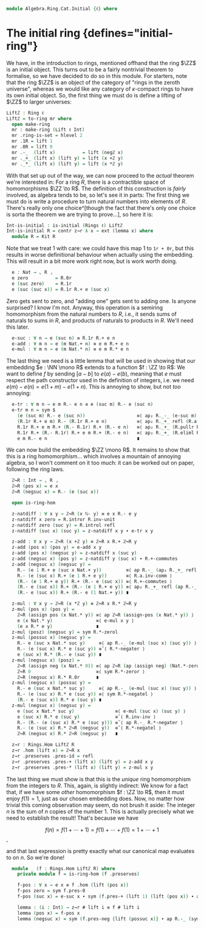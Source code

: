 <!--
```agda
open import Algebra.Group.Ab
open import Algebra.Group
open import Algebra.Ring

open import Cat.Displayed.Univalence.Thin
open import Cat.Diagram.Initial
open import Cat.Prelude hiding (_+_ ; _*_)

open import Data.Int.Properties
open import Data.Int.Base

import Algebra.Ring.Reasoning as Kit

import Data.Nat as Nat

import Prim.Data.Nat as Nat
```
-->

```agda
module Algebra.Ring.Cat.Initial {ℓ} where
```

# The initial ring {defines="initial-ring"}

We have, in the introduction to rings, mentioned offhand that the ring
$\ZZ$ is an initial object. This turns out to be a fairly nontrivial
theorem to formalise, so we have decided to do so in this module. For
starters, note that the ring $\ZZ$ is an object of the category of
"rings in the zeroth universe", whereas we would like any category of
$\kappa$-compact rings to have its own initial object. So, the first
thing we must do is define a lifting of $\ZZ$ to larger universes:

```agda
Liftℤ : Ring ℓ
Liftℤ = to-ring mr where
  open make-ring
  mr : make-ring (Lift ℓ Int)
  mr .ring-is-set = hlevel 2
  mr .1R = lift 1
  mr .0R = lift 0
  mr .-_  (lift x)          = lift (negℤ x)
  mr ._+_ (lift x) (lift y) = lift (x +ℤ y)
  mr ._*_ (lift x) (lift y) = lift (x *ℤ y)
```

<!--
```agda
  mr .*-idl      (lift x)                   = ap lift $ *ℤ-onel x
  mr .*-idr      (lift x)                   = ap lift $ *ℤ-oner x
  mr .+-idl      (lift x)                   = ap lift $ +ℤ-zerol x
  mr .+-invr     (lift x)                   = ap lift $ +ℤ-invr x
  mr .+-comm     (lift x) (lift y)          = ap lift $ +ℤ-commutative x y
  mr .+-assoc    (lift x) (lift y) (lift z) = ap lift $ +ℤ-assoc x y z
  mr .*-assoc    (lift x) (lift y) (lift z) = ap lift $ *ℤ-associative x y z
  mr .*-distribl (lift x) (lift y) (lift z) = ap lift $ *ℤ-distribl x y z
  mr .*-distribr (lift x) (lift y) (lift z) = ap lift $ *ℤ-distribr x y z
```
-->

With that set up out of the way, we can now proceed to the _actual_
theorem we're interested in: For a ring $R$, there is a contractible
space of homomorphisms $\ZZ \to R$. The definition of this construction
is _fairly_ involved, as algebra tends to be, so let's see it in parts:
The first thing we must do is write a procedure to turn natural numbers
into elements of $R$. There's really only one choice^[though the fact
that there's only one choice is sorta the theorem we are trying to
prove...], so here it is:

```agda
Int-is-initial : is-initial (Rings ℓ) Liftℤ
Int-is-initial R = contr z→r λ x → ext (lemma x) where
  module R = Kit R
```

Note that we treat 1 with care: we could have this map 1 to `1r + 0r`,
but this results in worse definitional behaviour when actually using the
embedding. This will result in a bit more work right now, but is work
worth doing.

```agda
  e : Nat → ⌞ R ⌟
  e zero          = R.0r
  e (suc zero)    = R.1r
  e (suc (suc x)) = R.1r R.+ e (suc x)
```

Zero gets sent to zero, and "adding one" gets sent to adding one. Is
anyone surprised? I know I'm not. Anyway, this operation is a semiring
homomorphism from the natural numbers to $R$, i.e., it sends sums of
naturals to sums in $R$, and products of naturals to products in $R$.
We'll need this later.

```agda
  e-suc : ∀ n → e (suc n) ≡ R.1r R.+ e n
  e-add : ∀ m n → e (m Nat.+ n) ≡ e m R.+ e n
  e-mul : ∀ m n → e (m Nat.* n) ≡ e m R.* e n
```

<!--
```
  e-suc zero = sym R.+-idr
  e-suc (suc n) = refl

  e-add zero n = sym R.+-idl
  e-add (suc m) n =
    e (suc m Nat.+ n)      ≡⟨ e-suc (m Nat.+ n) ⟩
    R.1r R.+ e (m Nat.+ n) ≡⟨ ap (R.1r R.+_) (e-add m n) ⟩
    R.1r R.+ (e m R.+ e n) ≡⟨ R.+-associative ⟩
    (R.1r R.+ e m) R.+ e n ≡˘⟨ ap (R._+ e n) (e-suc m) ⟩
    e (suc m) R.+ e n ∎

  e-mul zero n = sym R.*-zerol
  e-mul (suc m) n =
    e (suc m Nat.* n)            ≡⟨ e-add n (m Nat.* n) ⟩
    e n R.+ e (m Nat.* n)        ≡⟨ ap (e n R.+_) (e-mul m n) ⟩
    e n R.+ e m R.* e n          ≡˘⟨ ap (R._+ (e m R.* e n)) R.*-idl ⟩
    R.1r R.* e n R.+ e m R.* e n ≡˘⟨ R.*-distribr ⟩
    (R.1r R.+ e m) R.* e n       ≡˘⟨ ap (R._* e n) (e-suc m) ⟩
    (e (suc m) R.* e n) ∎
```
-->

The last thing we need is a little lemma that will be used in showing
that our embedding $e : \NN \mono R$ extends to a function $f : \ZZ \to
R$: We want to define $f$ by sending $[a - b]$ to $e(a) - e(b)$, meaning
that $e$ must respect the path constructor used in the definition of
integers, i.e. we need $e(m) - e(n) = e(1 + m) - e(1 + n)$. This is
annoying to show, but not _too_ annoying:

```agda
  e-tr : ∀ m n → e m R.- e n ≡ e (suc m) R.- e (suc n)
  e-tr m n = sym $
    (e (suc m) R.- e (suc n))                   ≡⟨ ap₂ R._-_ (e-suc m) (e-suc n) ⟩
    (R.1r R.+ e m) R.- (R.1r R.+ e n)           ≡⟨ ap₂ R._+_ refl (R.a.inv-comm ∙ R.+-commutes) ∙ R.+-associative ⟩
    R.1r R.+ e m R.+ (R.- R.1r) R.+ (R.- e n)   ≡⟨ ap₂ R._+_ (R.pullr R.+-commutes ∙ R.pulll refl) refl ⟩
    R.1r R.+ (R.- R.1r) R.+ e m R.+ (R.- e n)   ≡⟨ ap₂ R._+_ (R.eliml R.+-invr) refl ⟩
    e m R.- e n                                 ∎
```

We can now build the embedding $\ZZ \mono R$. It remains to show that
this is a ring homomorphism... which involves a mountain of annoying
algebra, so I won't comment on it too much: it can be worked out on
paper, following the ring laws.

```agda
  ℤ↪R : Int → ⌞ R ⌟
  ℤ↪R (pos x) = e x
  ℤ↪R (negsuc x) = R.- (e (suc x))

  open is-ring-hom

  z-natdiff : ∀ x y → ℤ↪R (x ℕ- y) ≡ e x R.- e y
  z-natdiff x zero = R.intror R.inv-unit
  z-natdiff zero (suc y) = R.introl refl
  z-natdiff (suc x) (suc y) = z-natdiff x y ∙ e-tr x y

  z-add : ∀ x y → ℤ↪R (x +ℤ y) ≡ ℤ↪R x R.+ ℤ↪R y
  z-add (pos x) (pos y) = e-add x y
  z-add (pos x) (negsuc y) = z-natdiff x (suc y)
  z-add (negsuc x) (pos y) = z-natdiff y (suc x) ∙ R.+-commutes
  z-add (negsuc x) (negsuc y) =
    R.- (e 1 R.+ e (suc x Nat.+ y))         ≡⟨ ap R.-_ (ap₂ R._+_ refl (e-add (suc x) y) ∙ R.extendl R.+-commutes) ⟩
    R.- (e (suc x) R.+ (e 1 R.+ e y))       ≡⟨ R.a.inv-comm ⟩
    (R.- (e 1 R.+ e y)) R.+ (R.- e (suc x)) ≡⟨ R.+-commutes ⟩
    (R.- e (suc x)) R.+ (R.- (e 1 R.+ e y)) ≡⟨ ap₂ R._+_ refl (ap R.-_ (sym (e-add 1 y))) ⟩
    (R.- e (suc x)) R.+ (R.- e (1 Nat.+ y)) ∎

  z-mul : ∀ x y → ℤ↪R (x *ℤ y) ≡ ℤ↪R x R.* ℤ↪R y
  z-mul (pos x) (pos y) =
    ℤ↪R (assign pos (x Nat.* y)) ≡⟨ ap ℤ↪R (assign-pos (x Nat.* y)) ⟩
    e (x Nat.* y)                ≡⟨ e-mul x y ⟩
    (e x R.* e y)                ∎
  z-mul (posz) (negsuc y) = sym R.*-zerol
  z-mul (possuc x) (negsuc y) =
    R.- e (suc x Nat.* suc y)     ≡⟨ ap R.-_ (e-mul (suc x) (suc y)) ⟩
    R.- (e (suc x) R.* e (suc y)) ≡˘⟨ R.*-negater ⟩
    e (suc x) R.* (R.- e (suc y)) ∎
  z-mul (negsuc x) (posz) =
    ℤ↪R (assign neg (x Nat.* 0)) ≡⟨ ap ℤ↪R (ap (assign neg) (Nat.*-zeror x)) ⟩
    ℤ↪R 0                        ≡⟨ sym R.*-zeror ⟩
    ℤ↪R (negsuc x) R.* R.0r      ∎
  z-mul (negsuc x) (possuc y) =
    R.- e (suc x Nat.* suc y)     ≡⟨ ap R.-_ (e-mul (suc x) (suc y)) ⟩
    R.- (e (suc x) R.* e (suc y)) ≡⟨ sym R.*-negatel ⟩
    (R.- e (suc x)) R.* e (suc y) ∎
  z-mul (negsuc x) (negsuc y) =
    e (suc x Nat.* suc y)               ≡⟨ e-mul (suc x) (suc y) ⟩
    e (suc x) R.* e (suc y)             ≡˘⟨ R.inv-inv ⟩
    R.- (R.- (e (suc x) R.* e (suc y))) ≡˘⟨ ap R.-_ R.*-negater ⟩
    R.- (e (suc x) R.* ℤ↪R (negsuc y))  ≡˘⟨ R.*-negatel ⟩
    ℤ↪R (negsuc x) R.* ℤ↪R (negsuc y)   ∎

  z→r : Rings.Hom Liftℤ R
  z→r .hom (lift x) = ℤ↪R x
  z→r .preserves .pres-id = refl
  z→r .preserves .pres-+ (lift x) (lift y) = z-add x y
  z→r .preserves .pres-* (lift x) (lift y) = z-mul x y
```

The last thing we must show is that this is the _unique_ ring
homomorphism from the integers to $R$. This, again, is slightly
indirect: We know for a fact that, if we have some _other_ homomorphism
$f : \ZZ \to R$, then it must enjoy $f(1) = 1$, just as our chosen
embedding does.  Now, no matter how trivial this coming observation may
seem, do not brush it aside: The integer $n$ is the sum of $n$ copies of
the number 1. This is actually precisely what we need to establish the
result! That's because we have

$$
f(n) = f(1 + \cdots + 1) = f(1) + \cdots + f(1) = 1 + \cdots + 1
$$,

and that last expression is pretty exactly what our canonical map
evaluates to on $n$. So we're done!

```agda
  module _ (f : Rings.Hom Liftℤ R) where
    private module f = is-ring-hom (f .preserves)

    f-pos : ∀ x → e x ≡ f .hom (lift (pos x))
    f-pos zero = sym f.pres-0
    f-pos (suc x) = e-suc x ∙ sym (f.pres-+ (lift 1) (lift (pos x)) ∙ ap₂ R._+_ f.pres-id (sym (f-pos x)))

    lemma : (i : Int) → z→r # lift i ≡ f # lift i
    lemma (pos x) = f-pos x
    lemma (negsuc x) = sym (f.pres-neg {lift (possuc x)} ∙ ap R.-_ (sym (f-pos (suc x))))
```
